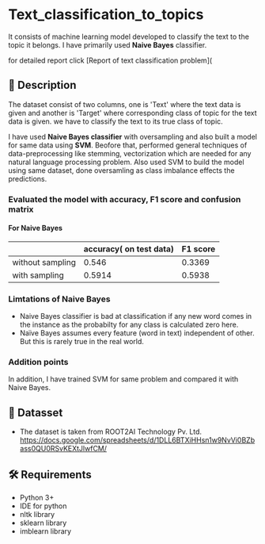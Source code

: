 # Text_classification_to_topics
It consists of machine learning model developed to classify the text to the topic it belongs. I have primarily used **Naive Bayes** classifier.  

for detailed report click [Report of text classification problem](

## 📄 Description

The dataset consist of two columns, one is 'Text' where the text data is given and another is 'Target' where corresponding class of topic for the text data is given. we have to classify the text to its true class of topic.

I have used **Naive Bayes classifier** with oversampling and also built a model for same data using **SVM**. Beofore that, performed general techniques of data-preprocessing like stemming, vectorization which are needed for any natural language processing problem. Also used SVM to build the model using same dataset, done oversamling as class imbalance effects the predictions.

### Evaluated the model with accuracy, F1 score and confusion matrix
#### For Naive Bayes
|                   | accuracy( on test data) | F1 score      |
| ----------------- | ----------------------- | ------------- |
| without sampling  |         0.546           |     0.3369    |
| with sampling     |         0.5914          |     0.5938    |

### Limtations of Naive Bayes

- Naive Bayes classifier is bad at classification if any new word comes in the instance as the probabilty for any class is calculated zero here.
- Naïve Bayes assumes every feature (word in text) independent of other. But this is rarely true in the real world.

### Addition points
In addition, I have trained SVM for same problem and compared it with Naive Bayes.

## 💾 Datasset

- The dataset is taken from ROOT2AI Technology Pv. Ltd. 
https://docs.google.com/spreadsheets/d/1DLL6BTXiHHsn1w9NvVi0BZbass0QU0RSvKEXtJlwfCM/


## 🛠️ Requirements

- Python 3+
- IDE for python
- nltk library
- sklearn library
- imblearn library

